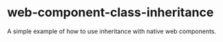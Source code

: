 # web-component-class-inheritance
A simple example of how to use inheritance with native web components.
